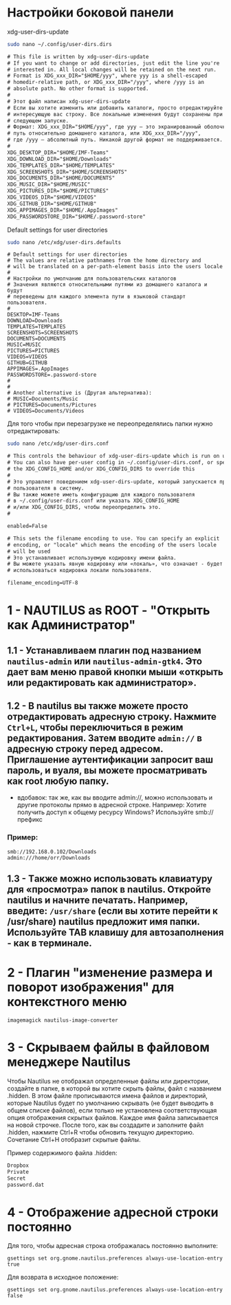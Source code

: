 # Настройки боковой панели

xdg-user-dirs-update

```bash
sudo nano ~/.config/user-dirs.dirs
```
```txt
# This file is written by xdg-user-dirs-update
# If you want to change or add directories, just edit the line you're
# interested in. All local changes will be retained on the next run.
# Format is XDG_xxx_DIR="$HOME/yyy", where yyy is a shell-escaped
# homedir-relative path, or XDG_xxx_DIR="/yyy", where /yyy is an
# absolute path. No other format is supported.
# 
# Этот файл написан xdg-user-dirs-update
# Если вы хотите изменить или добавить каталоги, просто отредактируйте 
# интересующую вас строку. Все локальные изменения будут сохранены при 
# следующем запуске.
# Формат: XDG_xxx_DIR="$HOME/yyy", где yyy – это экранированный оболочкой 
# путь относительно домашнего каталога, или XDG_xxx_DIR="/yyy", 
# где /yyy – абсолютный путь. Никакой другой формат не поддерживается.
#
XDG_DESKTOP_DIR="$HOME/IMF-Teams"
XDG_DOWNLOAD_DIR="$HOME/Downloads"
XDG_TEMPLATES_DIR="$HOME/TEMPLATES"
XDG_SCREENSHOTS_DIR="$HOME/SCREENSHOTS"
XDG_DOCUMENTS_DIR="$HOME/DOCUMENTS"
XDG_MUSIC_DIR="$HOME/MUSIC"
XDG_PICTURES_DIR="$HOME/PICTURES"
XDG_VIDEOS_DIR="$HOME/VIDEOS"
XDG_GITHUB_DIR="$HOME/GITHUB"
XDG_APPIMAGES_DIR="$HOME/.AppImages"
XDG_PASSWORDSTORE_DIR="$HOME/.password-store"
```
Default settings for user directories
```bash
sudo nano /etc/xdg/user-dirs.defaults
```
```text
# Default settings for user directories
# The values are relative pathnames from the home directory and
# will be translated on a per-path-element basis into the users locale
#
# Настройки по умолчанию для пользовательских каталогов
# Значения являются относительными путями из домашнего каталога и будут 
# переведены для каждого элемента пути в языковой стандарт пользователя.
#
DESKTOP=IMF-Teams
DOWNLOAD=Downloads
TEMPLATES=TEMPLATES
SCREENSHOTS=SCREENSHOTS
DOCUMENTS=DOCUMENTS
MUSIC=MUSIC
PICTURES=PICTURES
VIDEOS=VIDEOS
GITHUB=GITHUB
APPIMAGES=.AppImages
PASSWORDSTORE=.password-store
#
#
# Another alternative is (Другая альтернатива):
# MUSIC=Documents/Music
# PICTURES=Documents/Pictures
# VIDEOS=Documents/Videos
```
Для того чтобы при перезагрузке не переопределялись папки нужно отредактировать:
```bash
sudo nano /etc/xdg/user-dirs.conf
```
```txt
# This controls the behaviour of xdg-user-dirs-update which is run on user login.
# You can also have per-user config in ~/.config/user-dirs.conf, or specify
# the XDG_CONFIG_HOME and/or XDG_CONFIG_DIRS to override this
#
# Это управляет поведением xdg-user-dirs-update, который запускается при входе 
# пользователя в систему.
# Вы также можете иметь конфигурацию для каждого пользователя 
# в ~/.config/user-dirs.conf или указать XDG_CONFIG_HOME 
# и/или XDG_CONFIG_DIRS, чтобы переопределить это.
#

enabled=False

# This sets the filename encoding to use. You can specify an explicit
# encoding, or "locale" which means the encoding of the users locale
# will be used
# Это устанавливает используемую кодировку имени файла. 
# Вы можете указать явную кодировку или «локаль», что означает - будет 
# использоваться кодировка локали пользователя.

filename_encoding=UTF-8
```

# 1 - NAUTILUS as ROOT - "Открыть как Администратор"

## 1.1 - Устанавливаем плагин под названием `nautilus-admin` или `nautilus-admin-gtk4`. Это дает вам меню правой кнопки мыши «открыть или редактировать как администратор».

## 1.2 - В nautilus вы также можете просто отредактировать адресную строку. Нажмите `Ctrl+L`, чтобы переключиться в режим редактирования. Затем вводите `admin://` в адресную строку перед адресом. Приглашение аутентификации запросит ваш пароль, и вуаля, вы можете просматривать как root любую папку.
 - вдобавок: так же, как вы вводите admin://, можно использовать и другие протоколы прямо в адресной строке. Например: Хотите получить доступ к общему ресурсу Windows? Используйте smb://префикс
### Пример:
```
smb://192.168.0.102/Downloads
admin:///home/orr/Downloads
```
## 1.3 - Tакже можно использовать клавиатуру для «просмотра» папок в nautilus. Откройте nautilus и начните печатать. Например, введите: `/usr/share` (если вы хотите перейти к /usr/share) nautilus предложит имя папки. Используйте TAB клавишу для автозаполнения - как в терминале. 

# 2 - Плагин "изменение размера и поворот изображения" для контекстного меню 
```
imagemagick nautilus-image-converter
```
# 3 - Скрываем файлы в файловом менеджере Nautilus
Чтобы Nautilus не отображал определенные файлы или директории, создайте в папке, в которой вы хотите скрыть файлы, файл с названием .hidden. В этом файле прописываются имена файлов и директорий, которые Nautilus будет по умолчанию скрывать (не будет выводить в общем списке файлов), если только не установлена соответствующая опция отображения скрытых файлов. Каждое имя файла записывается на новой строчке. После того, как вы создадите и заполните файл .hidden, нажмите Ctrl+R чтобы обновить текущую директорию. Сочетание Ctrl+H отобразит скрытые файлы.

Пример содержимого файла .hidden:
```txt
Dropbox
Private
Secret
password.dat
```
# 4 - Отображение адресной строки постоянно
Для того, чтобы адресная строка отображалась постоянно выполните:
```
gsettings set org.gnome.nautilus.preferences always-use-location-entry true
```
Для возврата в исходное положение:
```
gsettings set org.gnome.nautilus.preferences always-use-location-entry false
```
